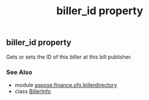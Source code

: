 ﻿---
title: biller_id property
second_title: Aspose.Finance for Python via .NET API References
description: 
type: docs
weight: 90
url: /python-net/aspose.finance.ofx.billerdirectory/billerinfo/biller_id/
is_root: false
---

## biller_id property


Gets or sets the ID of this biller at this bill publisher.

### See Also
* module [aspose.finance.ofx.billerdirectory](../../)
* class [BillerInfo](/finance/python-net/aspose.finance.ofx.billerdirectory/billerinfo)
